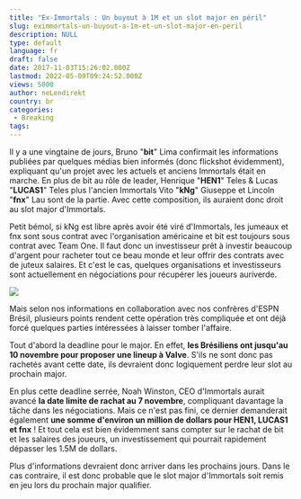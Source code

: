 ```yaml
---
title: "Ex-Immortals : Un buyout à 1M et un slot major en péril"
slug: eximmortals-un-buyout-a-1m-et-un-slot-major-en-peril
description: NULL
type: default
language: fr
draft: false
date: 2017-11-03T15:26:02.000Z
lastmod: 2022-05-09T09:24:52.000Z
views: 5000
author: neLendirekt
country: br
categories:
 - Breaking
tags:
---
```

Il y a une vingtaine de jours, Bruno "**bit**" Lima confirmait les informations publiées par quelques médias bien informés (donc flickshot évidemment), expliquant qu'un projet avec les actuels et anciens Immortals était en marche. En plus de bit au rôle de leader, Henrique "**HEN1**" Teles & Lucas "**LUCAS1**" Teles plus l'ancien Immortals Vito "**kNg**" Giuseppe et Lincoln "**fnx**" Lau sont de la partie. Avec cette composition, ils auraient donc droit au slot major d'Immortals.

Petit bémol, si kNg est libre après avoir été viré d'Immortals, les jumeaux et fnx sont sous contrat avec l'organisation américaine et bit est toujours sous contrat avec Team One. Il faut donc un investisseur prêt à investir beaucoup d'argent pour racheter tout ce beau monde et leur offrir des contrats avec de juteux salaires. Et c'est le cas, quelques organisations et investisseurs sont actuellement en négociations pour récupérer les joueurs auriverde.

![](https://flickshot-ue.s3.eu-west-2.amazonaws.com/flickshot/article/59fc789a1c154/images/5wQ9kIEjWzPdAttBA0EOUKFq4sKGt02Yln6VpKlD.jpeg)

Mais selon nos informations en collaboration avec nos confrères d'ESPN Brésil, plusieurs points rendent cette opération très compliquée et ont déjà forcé quelques parties intéressées à laisser tomber l'affaire. 

Tout d'abord la deadline pour le major. En effet, **les Brésiliens ont jusqu'au 10 novembre pour proposer une lineup à Valve**. S'ils ne sont donc pas rachetés avant cette date, ils devraient donc logiquement perdre leur slot au prochain major.

En plus cette deadline serrée, Noah Winston, CEO d'Immortals aurait avancé **la date limite de rachat au 7 novembre**, compliquant davantage la tâche dans les négociations. Mais ce n'est pas fini, ce dernier demanderait également **une somme d'environ un million de dollars pour HEN1, LUCAS1 et fnx** ! Et tout cela est bien évidemment sans compter sur le rachat de bit et les salaires des joueurs, un investissement qui pourrait rapidement dépasser les 1.5M de dollars.

Plus d'informations devraient donc arriver dans les prochains jours. Dans le cas contraire, il est donc probable que le slot major d'Immortals soit remis en jeu lors du prochain major qualifier.
